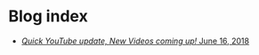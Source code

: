 # Blog index

* [*Quick YouTube update, New Videos coming up!* June 16, 2018](jet-so.github.io/blog/june.16.2018)
